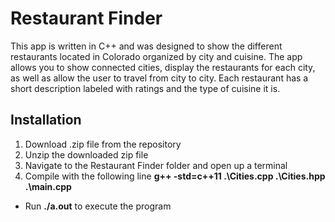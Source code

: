 # Restaurant Finder
This app is written in C++ and was designed to show the different restaurants located in Colorado organized by city and cuisine. The app allows you to show connected cities, display the restaurants for each city, as well as allow the user to travel from city to city. Each restaurant has a short description labeled with ratings and the type of cuisine it is.

## Installation
1. Download .zip file from the repository
2. Unzip the downloaded zip file
3. Navigate to the Restaurant Finder folder and open up a terminal 
4. Compile with the following line **g++ -std=c++11 .\Cities.cpp .\Cities.hpp .\main.cpp**
* Run **./a.out** to execute the program
